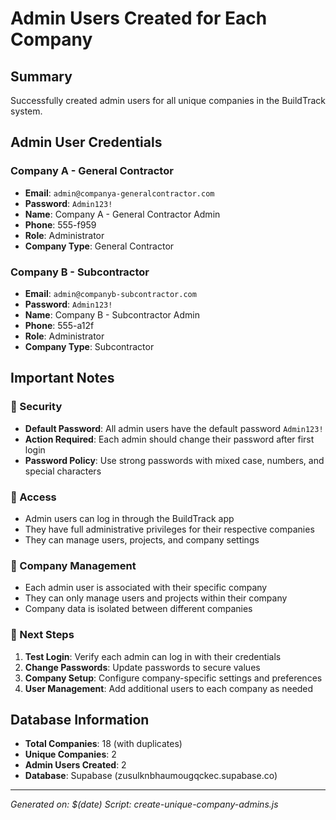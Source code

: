 # Admin Users Created for Each Company

## Summary
Successfully created admin users for all unique companies in the BuildTrack system.

## Admin User Credentials

### Company A - General Contractor
- **Email**: `admin@companya-generalcontractor.com`
- **Password**: `Admin123!`
- **Name**: Company A - General Contractor Admin
- **Phone**: 555-f959
- **Role**: Administrator
- **Company Type**: General Contractor

### Company B - Subcontractor
- **Email**: `admin@companyb-subcontractor.com`
- **Password**: `Admin123!`
- **Name**: Company B - Subcontractor Admin
- **Phone**: 555-a12f
- **Role**: Administrator
- **Company Type**: Subcontractor

## Important Notes

### 🔐 Security
- **Default Password**: All admin users have the default password `Admin123!`
- **Action Required**: Each admin should change their password after first login
- **Password Policy**: Use strong passwords with mixed case, numbers, and special characters

### 📱 Access
- Admin users can log in through the BuildTrack app
- They have full administrative privileges for their respective companies
- They can manage users, projects, and company settings

### 🏢 Company Management
- Each admin user is associated with their specific company
- They can only manage users and projects within their company
- Company data is isolated between different companies

### 🔧 Next Steps
1. **Test Login**: Verify each admin can log in with their credentials
2. **Change Passwords**: Update passwords to secure values
3. **Company Setup**: Configure company-specific settings and preferences
4. **User Management**: Add additional users to each company as needed

## Database Information
- **Total Companies**: 18 (with duplicates)
- **Unique Companies**: 2
- **Admin Users Created**: 2
- **Database**: Supabase (zusulknbhaumougqckec.supabase.co)

---
*Generated on: $(date)*
*Script: create-unique-company-admins.js*
